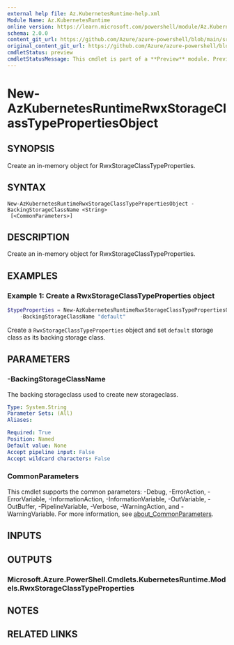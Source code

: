 ```yaml
---
external help file: Az.KubernetesRuntime-help.xml
Module Name: Az.KubernetesRuntime
online version: https://learn.microsoft.com/powershell/module/Az.KubernetesRuntime/new-azkubernetesruntimerwxstorageclasstypepropertiesobject
schema: 2.0.0
content_git_url: https://github.com/Azure/azure-powershell/blob/main/src/KubernetesRuntime/KubernetesRuntime/help/New-AzKubernetesRuntimeRwxStorageClassTypePropertiesObject.md
original_content_git_url: https://github.com/Azure/azure-powershell/blob/main/src/KubernetesRuntime/KubernetesRuntime/help/New-AzKubernetesRuntimeRwxStorageClassTypePropertiesObject.md
cmdletStatus: preview
cmdletStatusMessage: This cmdlet is part of a **Preview** module. Preview versions aren't recommended for use in production environments. For more information, see https://aka.ms/azps-refstatus.
---
```


# New-AzKubernetesRuntimeRwxStorageClassTypePropertiesObject

## SYNOPSIS
Create an in-memory object for RwxStorageClassTypeProperties.

## SYNTAX

```
New-AzKubernetesRuntimeRwxStorageClassTypePropertiesObject -BackingStorageClassName <String>
 [<CommonParameters>]
```

## DESCRIPTION
Create an in-memory object for RwxStorageClassTypeProperties.

## EXAMPLES

### Example 1: Create a RwxStorageClassTypeProperties object
```powershell
$typeProperties = New-AzKubernetesRuntimeRwxStorageClassTypePropertiesObject `
    -BackingStorageClassName "default"
```

Create a `RwxStorageClassTypeProperties` object and set `default` storage class as its backing storage class.

## PARAMETERS

### -BackingStorageClassName
The backing storageclass used to create new storageclass.

```yaml
Type: System.String
Parameter Sets: (All)
Aliases:

Required: True
Position: Named
Default value: None
Accept pipeline input: False
Accept wildcard characters: False
```

### CommonParameters
This cmdlet supports the common parameters: -Debug, -ErrorAction, -ErrorVariable, -InformationAction, -InformationVariable, -OutVariable, -OutBuffer, -PipelineVariable, -Verbose, -WarningAction, and -WarningVariable. For more information, see [about_CommonParameters](http://go.microsoft.com/fwlink/?LinkID=113216).

## INPUTS

## OUTPUTS

### Microsoft.Azure.PowerShell.Cmdlets.KubernetesRuntime.Models.RwxStorageClassTypeProperties

## NOTES

## RELATED LINKS
